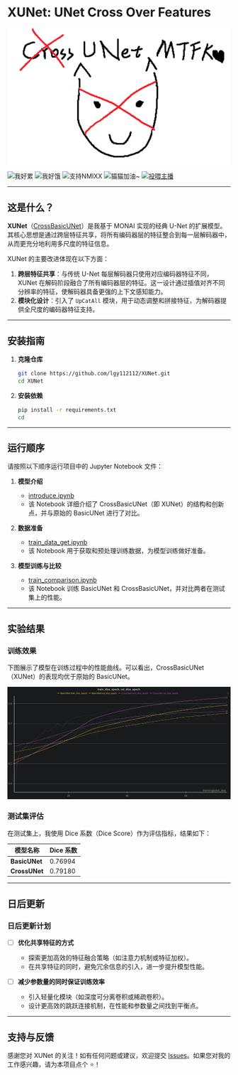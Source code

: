 
<p align="center">

# XUNet: UNet Cross Over Features

<p>

<p align="center">
  <img src="images/cover.png" alt="封面图片" width="600">
</p>

<p align="center">
  
![我好累](https://img.shields.io/badge/%E6%88%91%E5%A5%BD%E7%B4%AF-blue?style=for-the-badge&logo=github)
![我好饿](https://img.shields.io/badge/%E6%88%91%E5%A5%BD%E9%A5%BF-orange?style=for-the-badge&logo=fastapi)
![支持NMIXX](https://img.shields.io/badge/%E6%94%AF%E6%8C%81-NMIXX-ff69b4?style=for-the-badge&logo=musicbrainz)
![猫猫加油~](https://img.shields.io/badge/%E7%8C%AB%E7%8C%AB-%E5%8A%A0%E6%B2%B9%7E-yellow?style=for-the-badge&logo=python)
[![投喂主播](https://img.shields.io/badge/%E6%8A%95%E5%96%82%E4%B8%BB%E6%92%AD-%E5%8D%95%E5%87%BB%E6%94%AF%E6%8C%81-9cf?style=for-the-badge&logo=alipay)](images/alipay-qrcode.jpg)

---

## 这是什么？

**XUNet**（[CrossBasicUNet](cross_basic_unet.py)）是我基于 MONAI 实现的经典 U-Net 的扩展模型。其核心思想是通过跨层特征共享，将所有编码器层的特征整合到每一层解码器中，从而更充分地利用多尺度的特征信息。

XUNet 的主要改进体现在以下方面：
1. **跨层特征共享**：与传统 U-Net 每层解码器只使用对应编码器特征不同，XUNet 在解码阶段融合了所有编码器层的特征。这一设计通过插值对齐不同分辨率的特征，使解码器具备更强的上下文感知能力。
2. **模块化设计**：引入了 `UpCatAll` 模块，用于动态调整和拼接特征，为解码器提供全尺度的编码器特征支持。

---

## 安装指南

1. **克隆仓库**

   ```bash
   git clone https://github.com/lgy112112/XUNet.git
   cd XUNet
   ```

2. **安装依赖**

   ```bash
   pip install -r requirements.txt
   cd
   ```

---

## 运行顺序

请按照以下顺序运行项目中的 Jupyter Notebook 文件：

1. **模型介绍**

   - [introduce.ipynb](introduce.ipynb)
   - 该 Notebook 详细介绍了 CrossBasicUNet（即 XUNet）的结构和创新点，并与原始的 BasicUNet 进行了对比。

2. **数据准备**

   - [train_data_get.ipynb](train_data_get.ipynb)
   - 该 Notebook 用于获取和预处理训练数据，为模型训练做好准备。

3. **模型训练与比较**

   - [train_comparison.ipynb](train_comparison.ipynb)
   - 该 Notebook 训练 BasicUNet 和 CrossBasicUNet，并对比两者在测试集上的性能。

---

## 实验结果

### 训练效果

下图展示了模型在训练过程中的性能曲线。可以看出，CrossBasicUNet（XUNet）的表现均优于原始的 BasicUNet。

![训练效果](images/image.png)

### 测试集评估

在测试集上，我使用 Dice 系数（Dice Score）作为评估指标，结果如下：

| 模型名称      | Dice 系数 |
|---------------|-----------|
| **BasicUNet** | 0.76994   |
| **CrossUNet** | 0.79180   |

---

## 日后更新

### 日后更新计划

- [ ] **优化共享特征的方式**  
  - 探索更加高效的特征融合策略（如注意力机制或特征加权）。  
  - 在共享特征的同时，避免冗余信息的引入，进一步提升模型性能。

- [ ] **减少参数量的同时保证训练效率**  
  - 引入轻量化模块（如深度可分离卷积或稀疏卷积）。  
  - 设计更高效的跳跃连接机制，在性能和参数量之间找到平衡点。

---

## 支持与反馈

感谢您对 XUNet 的关注！如有任何问题或建议，欢迎提交 [Issues](https://github.com/lgy112112/XUNet/issues)。如果您对我的工作感兴趣，请为本项目点个 ⭐️！
